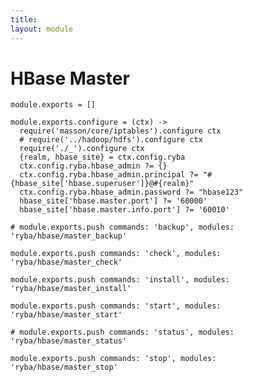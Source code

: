 ```yaml
---
title: 
layout: module
---
```


# HBase Master

    module.exports = []

    module.exports.configure = (ctx) ->
      require('masson/core/iptables').configure ctx
      # require('../hadoop/hdfs').configure ctx
      require('./_').configure ctx
      {realm, hbase_site} = ctx.config.ryba
      ctx.config.ryba.hbase_admin ?= {}
      ctx.config.ryba.hbase_admin.principal ?= "#{hbase_site['hbase.superuser']}@#{realm}"
      ctx.config.ryba.hbase_admin.password ?= "hbase123"
      hbase_site['hbase.master.port'] ?= '60000'
      hbase_site['hbase.master.info.port'] ?= '60010'

    # module.exports.push commands: 'backup', modules: 'ryba/hbase/master_backup'

    module.exports.push commands: 'check', modules: 'ryba/hbase/master_check'

    module.exports.push commands: 'install', modules: 'ryba/hbase/master_install'

    module.exports.push commands: 'start', modules: 'ryba/hbase/master_start'

    # module.exports.push commands: 'status', modules: 'ryba/hbase/master_status'

    module.exports.push commands: 'stop', modules: 'ryba/hbase/master_stop'
